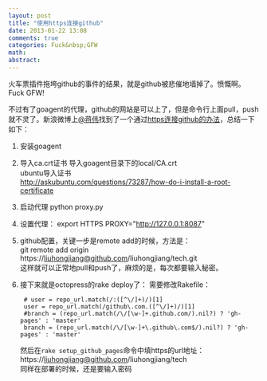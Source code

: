 ```yaml
---
layout: post
title: "使用https连接github"
date: 2013-01-22 13:08
comments: true
categories: Fuck&nbsp;GFW
math: 
abstract: 
---
```


火车票插件拖垮github的事件的结果，就是github被悲催地墙掉了。愤慨啊。Fuck GFW!

不过有了goagent的代理，github的网站是可以上了，但是命令行上面pull，push就不灵了。新浪微博上[@蒋伟](http://www.weibo.com/neilxp)找到了一个通过[https连接github的办法](http://www.weibo.com/1791166224/zfvJvnG39)，总结一下如下：

1. 安装goagent
2. 导入ca.crt证书
    导入goagent目录下的local/CA.crt     
    ubuntu导入证书      
    http://askubuntu.com/questions/73287/how-do-i-install-a-root-certificate        

3. 启动代理 python proxy.py
4. 设置代理： export HTTPS PROXY="http://127.0.0.1:8087"
5. github配置，关键一步是remote add的时候，方法是：     
    git remote add origin https://liuhongjiang@github.com/liuhongjiang/tech.git     
    这样就可以正常地pull和push了，麻烦的是，每次都要输入秘密。      
6. 接下来就是octopress的rake deploy了：
    需要修改Rakefile：

        # user = repo_url.match(/:([^\/]+)/)[1]
        user = repo_url.match(/github\.com.([^\/]+)/)[1]
        #branch = (repo_url.match(/\/[\w-]+.github.com/).nil?) ? 'gh-pages' : 'master'
        branch = (repo_url.match(/\/[\w-]+\.github\.com$/).nil?) ? 'gh-pages' : 'master'

    然后在`rake setup_github_pages`命令中填https的url地址：          
    https://liuhongjiang@github.com/liuhongjiang/tech       
    同样在部署的时候，还是要输入密码
